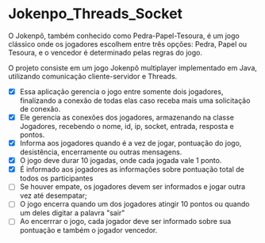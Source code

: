 # Jokenpo_Threads_Socket

O Jokenpô, também conhecido como Pedra-Papel-Tesoura, é um jogo clássico onde os jogadores escolhem entre três opções: Pedra, Papel ou Tesoura, e o vencedor é determinado pelas regras do jogo.

O projeto consiste em um jogo Jokenpô multiplayer implementado em Java, utilizando comunicação cliente-servidor e Threads.

- [x] Essa aplicação gerencia o jogo entre somente dois jogadores, finalizando a conexão de todas elas caso receba mais uma solicitação de conexão.
- [x] Ele gerencia as conexões dos jogadores, armazenando na classe Jogadores, recebendo o nome, id, ip, socket, entrada, resposta e pontos.
- [x] Informa aos jogadores quando é a vez de jogar, pontuação do jogo, desistência, encerramente ou outras mensagens.
- [x] O jogo deve durar 10 jogadas, onde cada jogada vale 1 ponto.
- [x] É informado aos jogadores as informações sobre pontuação total de todos os participantes
- [ ] Se houver empate, os jogadores devem ser informados e jogar outra vez até desempatar;
- [ ] O jogo encerra quando um dos jogadores atingir 10 pontos ou quando um deles digitar a palavra "sair"
- [ ] Ao encerrrar o jogo, cada jogador deve ser informado sobre sua pontuação e também o jogador vencedor.

